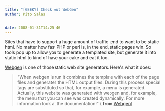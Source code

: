 ```yaml
---
title: "[GEEKY] Check out WebGen"
author: Pito Salas


date: 2008-01-31T14:25:46
---
```




Sites that have to support a huge amount of traffic tend to want to be static
html. No matter how fast PHP or perl is, in the end, static pages win. So
tools pop up to allow you to generate a templated site, but generate it into
static html to kind of have your cake and eat it too.

[Webgen](<http://webgen.rubyforge.org/index.html>) is one of those static web
site generators. Here's what it does:

> "When webgen is run it combines the template with each of the page files and
> generates the HTML output files. During this process special tags are
> substituted so that, for example, a menu is generated. Actually, this
> website was generated with webgen and, for example, the menu that you can
> see was created dynamically. For more information look at the
> documentation!" ( **from** [Webgen](<http://webgen.rubyforge.org/index.html>
> "software opensource cool"))



